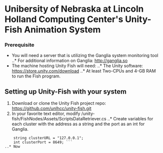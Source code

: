 # Unibersity of Nebraska at Lincoln Holland Computing Center's Unity-Fish Animation System

### Prerequisite
* You will need a server that is utilizing the Ganglia system monitoring tool
  ..* For additional information on Ganglia: http://ganglia.so
* The machine hosting Unity Fish will need:
  ..* The Unity software: https://store.unity.com/download
  ..* At least Two-CPUs and 4-GB RAM to run the Fish program.

## Setting up Unity-Fish with your system

1. Download or clone the Unity Fish project repo: https://github.com/unlhcc/unity-fish.git
2. In your favorite text editor, modify /unity-fish/FishNodes/Assets/ScriptsDataRetriever.cs
  ..* Create variables for each cluster with the address as a string and the port as an int for Ganglia.
  ``` FishSpawner fishSpawner;
      string clusterURL = "127.0.0.1";
      int clusterPort = 8649; ```
  ..* Now 
